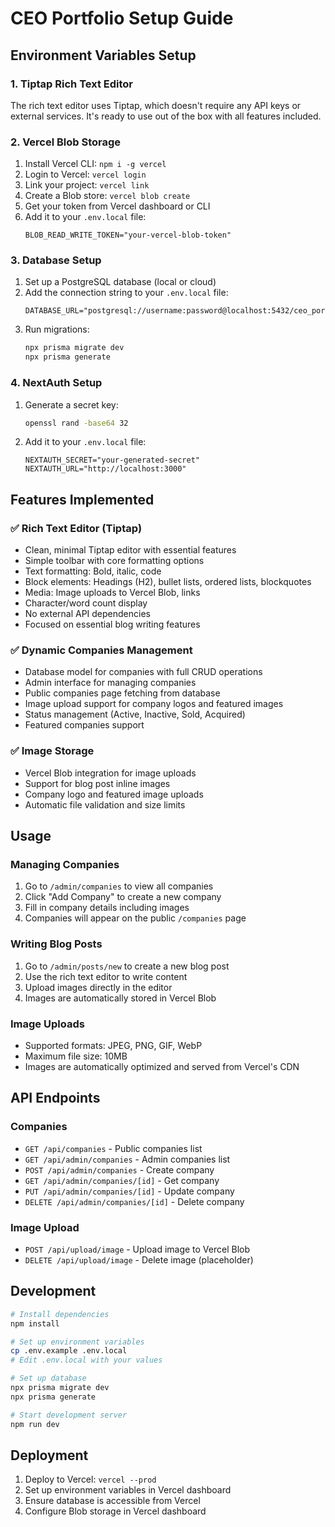 # CEO Portfolio Setup Guide

## Environment Variables Setup

### 1. Tiptap Rich Text Editor

The rich text editor uses Tiptap, which doesn't require any API keys or external services. It's ready to use out of the box with all features included.

### 2. Vercel Blob Storage

1. Install Vercel CLI: `npm i -g vercel`
2. Login to Vercel: `vercel login`
3. Link your project: `vercel link`
4. Create a Blob store: `vercel blob create`
5. Get your token from Vercel dashboard or CLI
6. Add it to your `.env.local` file:
   ```
   BLOB_READ_WRITE_TOKEN="your-vercel-blob-token"
   ```

### 3. Database Setup

1. Set up a PostgreSQL database (local or cloud)
2. Add the connection string to your `.env.local` file:
   ```
   DATABASE_URL="postgresql://username:password@localhost:5432/ceo_portfolio"
   ```
3. Run migrations:
   ```bash
   npx prisma migrate dev
   npx prisma generate
   ```

### 4. NextAuth Setup

1. Generate a secret key:
   ```bash
   openssl rand -base64 32
   ```
2. Add it to your `.env.local` file:
   ```
   NEXTAUTH_SECRET="your-generated-secret"
   NEXTAUTH_URL="http://localhost:3000"
   ```

## Features Implemented

### ✅ Rich Text Editor (Tiptap)
- Clean, minimal Tiptap editor with essential features
- Simple toolbar with core formatting options
- Text formatting: Bold, italic, code
- Block elements: Headings (H2), bullet lists, ordered lists, blockquotes
- Media: Image uploads to Vercel Blob, links
- Character/word count display
- No external API dependencies
- Focused on essential blog writing features

### ✅ Dynamic Companies Management
- Database model for companies with full CRUD operations
- Admin interface for managing companies
- Public companies page fetching from database
- Image upload support for company logos and featured images
- Status management (Active, Inactive, Sold, Acquired)
- Featured companies support

### ✅ Image Storage
- Vercel Blob integration for image uploads
- Support for blog post inline images
- Company logo and featured image uploads
- Automatic file validation and size limits

## Usage

### Managing Companies
1. Go to `/admin/companies` to view all companies
2. Click "Add Company" to create a new company
3. Fill in company details including images
4. Companies will appear on the public `/companies` page

### Writing Blog Posts
1. Go to `/admin/posts/new` to create a new blog post
2. Use the rich text editor to write content
3. Upload images directly in the editor
4. Images are automatically stored in Vercel Blob

### Image Uploads
- Supported formats: JPEG, PNG, GIF, WebP
- Maximum file size: 10MB
- Images are automatically optimized and served from Vercel's CDN

## API Endpoints

### Companies
- `GET /api/companies` - Public companies list
- `GET /api/admin/companies` - Admin companies list
- `POST /api/admin/companies` - Create company
- `GET /api/admin/companies/[id]` - Get company
- `PUT /api/admin/companies/[id]` - Update company
- `DELETE /api/admin/companies/[id]` - Delete company

### Image Upload
- `POST /api/upload/image` - Upload image to Vercel Blob
- `DELETE /api/upload/image` - Delete image (placeholder)

## Development

```bash
# Install dependencies
npm install

# Set up environment variables
cp .env.example .env.local
# Edit .env.local with your values

# Set up database
npx prisma migrate dev
npx prisma generate

# Start development server
npm run dev
```

## Deployment

1. Deploy to Vercel: `vercel --prod`
2. Set up environment variables in Vercel dashboard
3. Ensure database is accessible from Vercel
4. Configure Blob storage in Vercel dashboard
